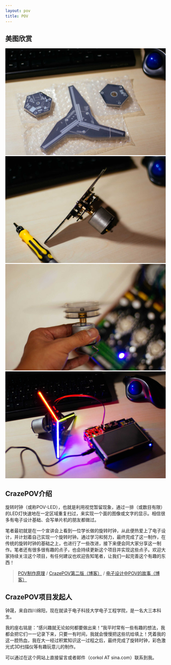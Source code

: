 ```yaml
---
layout: pov
title: POV
---
```


## 美图欣赏

<div class="row">
  <div class="col-sm-3">
    <a href="/assets/img/flyingpov-1.jpg" title="PCB板刚到"  class="fancybox" rel="group">
        <img src="/assets/img/flyingpov-1.jpg" alt="PCB板刚到" class="img-responsive">
    </a>
  </div>
  <div class="col-sm-3">
<a href="/assets/img/flyingpov-14.jpg" title="组装完成展示"  class="fancybox" rel="group">
    <img src="/assets/img/flyingpov-14.jpg" alt="组装完成展示" class="img-responsive">
</a>
  </div>
  <div class="col-sm-3">
<a href="/assets/img/flyingpov-5.jpg" title="空板旋转展示"  class="fancybox" rel="group">
    <img src="/assets/img/flyingpov-5.jpg" alt="空板旋转展示" class="img-responsive">
</a>
  </div>
  <div class="col-sm-3">
<a href="/assets/img/flyingpov-15.jpg" title="效果图"  class="fancybox" rel="group">
    <img src="/assets/img/flyingpov-15.jpg" alt="效果图" class="img-responsive">
</a>
  </div>
</div>


## CrazePOV介绍
旋转时钟（或称POV-LED），也就是利用视觉暂留现象，通过一排（或数目有限）的LED灯快速地在一定区域重复扫过，来实现一个面的图像或文字的显示。相信很多有电子设计基础、会写单片机的朋友都做过。

笔者最初就是在一个宣讲会上看到一位学长做的旋转时钟，从此便热爱上了电子设计，并计划着自己实现一个旋转时钟。通过学习和努力，最终完成了这一制作，在传统的旋转时钟的基础之上，也进行了一些改进，接下来便会同大家分享这一制作。笔者还有很多很有趣的点子，也会持续更新这个项目并实现这些点子。欢迎大家持续关注这个项目，有任何建议也欢迎告知笔者，让我们一起完善这个有趣的东西！

>[POV制作原理](wiki/pov-theory.html) /
>[CrazePOV第二版（博客）](2014/07/14/crazepov.html) / 
>[电子设计中POV的故事（博客）](2014/07/22/crazepov-story.html)

## CrazePOV项目发起人
钟晟，来自四川绵阳，现在就读于电子科技大学电子工程学院，是一名大三本科生。

我的座右铭是：“感兴趣就无论如何都要做出来！”我平时常有一些有趣的想法，我都会把它们一一记录下来，只要一有时间，我就会慢慢把这些坑给填上！凭着我的这一腔热血，我在大一经过积累知识这一过程之后，最终完成了旋转时钟，彩色激光式3D扫描仪等有趣玩意儿的制作。

可以通过在这个网站上直接留言或者邮件（corkol AT sina.com）联系到我。
